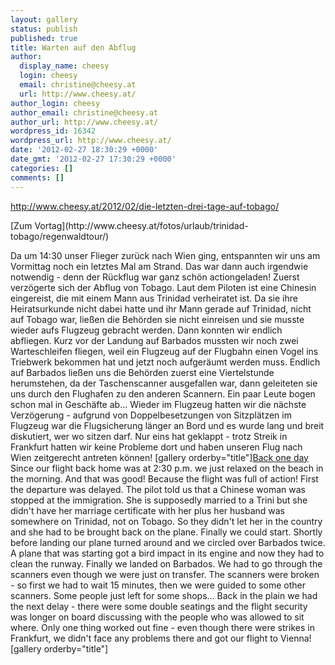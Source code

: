 ```yaml
---
layout: gallery
status: publish
published: true
title: Warten auf den Abflug
author:
  display_name: cheesy
  login: cheesy
  email: christine@cheesy.at
  url: http://www.cheesy.at/
author_login: cheesy
author_email: christine@cheesy.at
author_url: http://www.cheesy.at/
wordpress_id: 16342
wordpress_url: http://www.cheesy.at/
date: '2012-02-27 18:30:29 +0000'
date_gmt: '2012-02-27 17:30:29 +0000'
categories: []
comments: []
---
```

http://www.cheesy.at/2012/02/die-letzten-drei-tage-auf-tobago/
<!--:de-->[Zum Vortag](http://www.cheesy.at/fotos/urlaub/trinidad-tobago/regenwaldtour/)
Da um 14:30 unser Flieger zurück nach Wien ging, entspannten wir uns am Vormittag noch ein letztes Mal am Strand.
Das war dann auch irgendwie notwendig - denn der Rückflug war ganz schön actiongeladen! Zuerst verzögerte sich der Abflug von Tobago. Laut dem Piloten ist eine Chinesin eingereist, die mit einem Mann aus Trinidad verheiratet ist. Da sie ihre Heiratsurkunde nicht dabei hatte und ihr Mann gerade auf Trinidad, nicht auf Tobago war, ließen die Behörden sie nicht einreisen und sie musste wieder aufs Flugzeug gebracht werden. Dann konnten wir endlich abfliegen. Kurz vor der Landung auf Barbados mussten wir noch zwei Warteschleifen fliegen, weil ein Flugzeug auf der Flugbahn einen Vogel ins Triebwerk bekommen hat und jetzt noch aufgeräumt werden muss. Endlich auf Barbados ließen uns die Behörden zuerst eine Viertelstunde herumstehen, da der Taschenscanner ausgefallen war, dann geleiteten sie uns durch den Flughafen zu den anderen Scannern. Ein paar Leute bogen schon mal in Geschäfte ab... Wieder im Flugzeug hatten wir die nächste Verzögerung - aufgrund von Doppelbesetzungen von Sitzplätzen im Flugzeug war die Flugsicherung länger an Bord und es wurde lang und breit diskutiert, wer wo sitzen darf. Nur eins hat geklappt - trotz Streik in Frankfurt hatten wir keine Probleme dort und haben unseren Flug nach Wien zeitgerecht antreten können!
[gallery orderby="title"]<!--:--><!--:en-->[Back one day](http://www.cheesy.at/en/fotos/urlaub/trinidad-tobago/regenwaldtour/)
Since our flight back home was at 2:30 p.m. we just relaxed on the beach in the morning.
And that was good! Because the flight was full of action! First the departure was delayed. The pilot told us that a Chinese woman was stopped at the immigration. She is supposedly married to a Trini but she didn't have her marriage certificate with her plus her husband was somewhere on Trinidad, not on Tobago. So they didn't let her in the country and she had to be brought back on the plane. Finally we could start. Shortly before landing our plane turned around and we circled over Barbados twice. A plane that was starting got a bird impact in its engine and now they had to clean the runway. Finally we landed on Barbados. We had to go through the scanners even though we were just on transfer. The scanners were broken - so first we had to wait 15 minutes, then we were guided to some other scanners. Some people just left for some shops... Back in the plain we had the next delay - there were some double seatings and the flight security was longer on board discussing with the people who was allowed to sit where. Only one thing worked out fine - even though there were strikes in Frankfurt, we didn't face any problems there and got our flight to Vienna!
[gallery orderby="title"]<!--:-->
